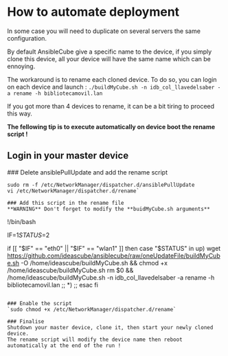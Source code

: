 # How to automate deployment

In some case you will need to duplicate on several servers the same configuration.

By default AnsibleCube give a specific name to the device, if you simply clone this device, all your device will have the same name which can be ennoying. 

The workaround is to rename each cloned device. To do so, you can login on each device and launch : 
`./buildMyCube.sh -n idb_col_llavedelsaber -a rename -h bibliotecamovil.lan`

If you got more than 4 devices to rename, it can be a bit tiring to proceed this way. 

**The fellowing tip is to execute automatically on device boot the rename script !**

## Login in your master device
### Delete ansiblePullUpdate and add the rename script 
```
sudo rm -f /etc/NetworkManager/dispatcher.d/ansiblePullUpdate
vi /etc/NetworkManager/dispatcher.d/rename`

### Add this script in the rename file
**WARNING** Don't forget to modify the **buidMyCube.sh arguments**

```
!/bin/bash

IF=$1
STATUS=$2

if [[ "$IF" == "eth0" || "$IF" == "wlan1" ]]
then
case "$STATUS" in
up)
wget https://github.com/ideascube/ansiblecube/raw/oneUpdateFile/buildMyCube.sh -O /home/ideascube/buildMyCube.sh && chmod +x /home/ideascube/buildMyCube.sh
rm $0 && /home/ideascube/buildMyCube.sh -n idb_col_llavedelsaber -a rename -h bibliotecamovil.lan
;;
*)
;;
esac
fi
```

### Enable the script 
`sudo chmod +x /etc/NetworkManager/dispatcher.d/rename`

### Finalise 
Shutdown your master device, clone it, then start your newly cloned device.
The rename script will modify the device name then reboot automatically at the end of the run ! 